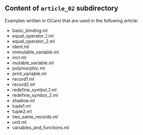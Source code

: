 ## Content of `article_02` subdirectory

Examples written in OCaml that are used in the following article:
[]()

- basic_binding.ml
- equal_operator_1.ml
- equal_operator_2.ml
- ident.ml
- immutable_variable.ml
- incr.ml
- mutable_variable.ml
- polymorphic.ml
- print_variable.ml
- record1.ml
- record2.ml
- redefine_symbol_1.ml
- redefine_symbol_2.ml
- shadow.ml
- tuple1.ml
- tuple2.ml
- two_same_records.ml
- unit.ml
- variables_and_functions.ml
